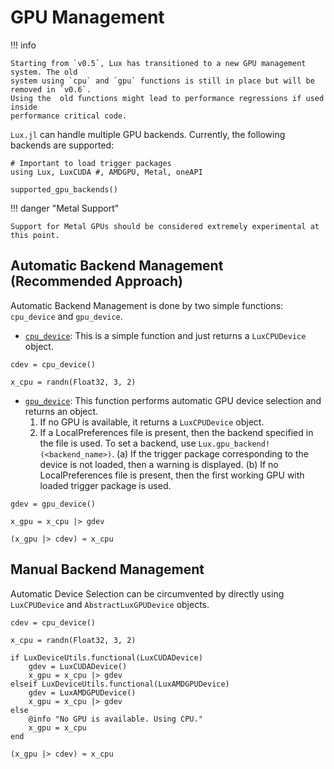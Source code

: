 # GPU Management

!!! info

    Starting from `v0.5`, Lux has transitioned to a new GPU management system. The old
    system using `cpu` and `gpu` functions is still in place but will be removed in `v0.6`.
    Using the  old functions might lead to performance regressions if used inside
    performance critical code.

`Lux.jl` can handle multiple GPU backends. Currently, the following backends are supported:

```@example gpu_management
# Important to load trigger packages
using Lux, LuxCUDA #, AMDGPU, Metal, oneAPI

supported_gpu_backends()
```

!!! danger "Metal Support"

    Support for Metal GPUs should be considered extremely experimental at this point.

## Automatic Backend Management (Recommended Approach)

Automatic Backend Management is done by two simple functions: `cpu_device` and `gpu_device`.

* [`cpu_device`](@ref): This is a simple function and just returns a `LuxCPUDevice` object.

```@example gpu_management
cdev = cpu_device()
```

```@example gpu_management
x_cpu = randn(Float32, 3, 2)
```

* [`gpu_device`](@ref): This function performs automatic GPU device selection and returns
   an object.
   1. If no GPU is available, it returns a `LuxCPUDevice` object.
   2. If a LocalPreferences file is present, then the backend specified in the file is used.
      To set a backend, use `Lux.gpu_backend!(<backend_name>)`. (a) If the trigger package
      corresponding to the device is not loaded, then a warning is displayed. (b) If no
      LocalPreferences file is present, then the first working GPU with loaded trigger
      package is used.


```@example gpu_management
gdev = gpu_device()

x_gpu = x_cpu |> gdev
```

```@example gpu_management
(x_gpu |> cdev) ≈ x_cpu
```

## Manual Backend Management

Automatic Device Selection can be circumvented by directly using `LuxCPUDevice` and
`AbstractLuxGPUDevice` objects.

```@example gpu_management
cdev = cpu_device()

x_cpu = randn(Float32, 3, 2)

if LuxDeviceUtils.functional(LuxCUDADevice)
    gdev = LuxCUDADevice()
    x_gpu = x_cpu |> gdev
elseif LuxDeviceUtils.functional(LuxAMDGPUDevice)
    gdev = LuxAMDGPUDevice()
    x_gpu = x_cpu |> gdev
else
    @info "No GPU is available. Using CPU."
    x_gpu = x_cpu
end

(x_gpu |> cdev) ≈ x_cpu
```

